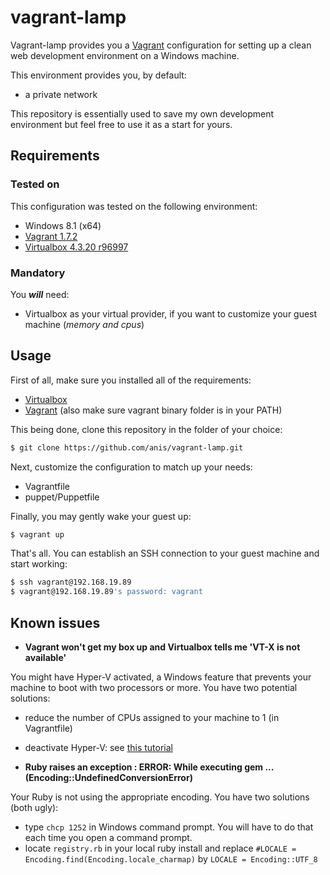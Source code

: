 # vagrant-lamp
Vagrant-lamp provides you a [Vagrant][3] configuration for setting up a clean web development environment on a Windows machine.

This environment provides you, by default:
* a private network

This repository is essentially used to save my own development environment but feel free to use it as a start for yours.

## Requirements
### Tested on
This configuration was tested on the following environment:
* Windows 8.1 (x64)
* [Vagrant 1.7.2][1]
* [Virtualbox 4.3.20 r96997][2]

### Mandatory
You ___will___ need:
* Virtualbox as your virtual provider, if you want to customize your guest machine (*memory and cpus*)

## Usage
First of all, make sure you installed all of the requirements:
* [Virtualbox][2]
* [Vagrant][1] (also make sure vagrant binary folder is in your PATH)

This being done, clone this repository in the folder of your choice:

```sh
$ git clone https://github.com/anis/vagrant-lamp.git
```

Next, customize the configuration to match up your needs:
* Vagrantfile
* puppet/Puppetfile

Finally, you may gently wake your guest up:

```sh
$ vagrant up
```

That's all. You can establish an SSH connection to your guest machine and start working:

```sh
$ ssh vagrant@192.168.19.89
$ vagrant@192.168.19.89's password: vagrant
```

## Known issues
* **Vagrant won't get my box up and Virtualbox tells me 'VT-X is not available'**

You might have Hyper-V activated, a Windows feature that prevents your machine to boot with two processors or more. You have two potential solutions:
* reduce the number of CPUs assigned to your machine to 1 (in Vagrantfile)
* deactivate Hyper-V: see [this tutorial][4]

* **Ruby raises an exception : ERROR: While executing gem ... (Encoding::UndefinedConversionError)**

Your Ruby is not using the appropriate encoding. You have two solutions (both ugly):
* type `chcp 1252` in Windows command prompt. You will have to do that each time you open a command prompt.
* locate `registry.rb` in your local ruby install and replace `#LOCALE = Encoding.find(Encoding.locale_charmap)` by `LOCALE = Encoding::UTF_8`

[1]: http://www.vagrantup.com/downloads.html
[2]: https://www.virtualbox.org/wiki/Downloads
[3]: http://www.vagrantup.com
[4]: http://www.eightforums.com/tutorials/42041-hyper-v-enable-disable-windows-8-a.html
